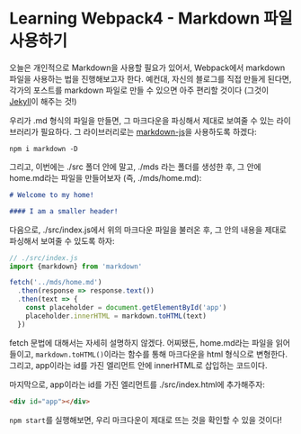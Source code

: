# Learning Webpack4 - Markdown 파일 사용하기

오늘은 개인적으로 Markdown을 사용할 필요가 있어서, Webpack에서 markdown 파일을 사용하는 법을 진행해보고자 한다.
예컨대, 자신의 블로그를 직접 만들게 된다면, 각가의 포스트를 markdown 파일로 만들 수 있으면 아주
편리할 것이다 (그것이 [Jekyll](https://jekyllrb.com/)이 해주는 것!)

우리가 .md 형식의 파일을 만들면, 그 마크다운을 파싱해서 제대로 보여줄 수 있는 라이브러리가 필요하다.
그 라이브러리로는 [markdown-js](https://github.com/evilstreak/markdown-js)을 사용하도록 하겠다:
```
npm i markdown -D
```

그리고, 이번에는 ./src 폴더 안에 말고, ./mds 라는 폴더를 생성한 후, 그 안에 home.md라는 파일을 만들어보자
(즉, ./mds/home.md):
```md
# Welcome to my home!

#### I am a smaller header!
```

다음으로, ./src/index.js에서 위의 마크다운 파일을 불러온 후, 그 안의 내용을
제대로 파싱해서 보여줄 수 있도록 하자:
```js
// ./src/index.js
import {markdown} from 'markdown'

fetch('../mds/home.md')
  .then(response => response.text())
  .then(text => {
    const placeholder = document.getElementById('app')
    placeholder.innerHTML = markdown.toHTML(text)
  })
```
fetch 문법에 대해서는 자세히 설명하지 않겠다. 어찌됐든, home.md라는 파일을 읽어들이고,
```markdown.toHTML()```이라는 함수를 통해 마크다운을 html 형식으로 변형한다.
그리고, app이라는 id를 가진 엘리먼트 안에 innerHTML로 삽입하는 코드이다.

마지막으로, app이라는 id를 가진 엘리먼트를 ./src/index.html에 추가해주자:
```html
<div id="app"></div>
```

```npm start```를 실행해보면, 우리 마크다운이 제대로 뜨는 것을 확인할 수 있을 것이다!
